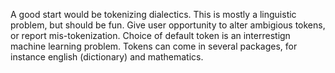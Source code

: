 A good start would be tokenizing dialectics. This is mostly a linguistic problem, but should be fun. Give user opportunity to alter ambigious tokens, or report mis-tokenization. Choice of default token is an interrestign machine learning problem. Tokens can come in several packages, for instance english (dictionary) and mathematics.
